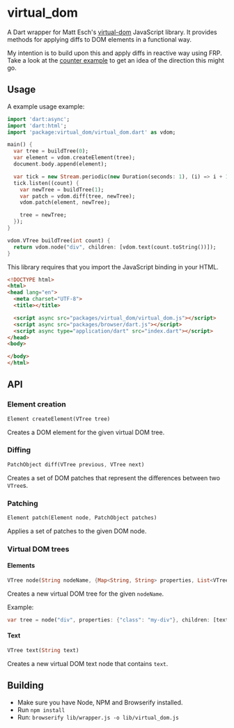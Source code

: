 # virtual_dom

A Dart wrapper for Matt Esch's [virtual-dom] JavaScript library. It provides methods for applying diffs to DOM elements in a functional way.

My intention is to build upon this and apply diffs in reactive way using FRP. Take a look at the [counter example] to get an idea of the direction this might go.

## Usage

A example usage example:

```dart
import 'dart:async';
import 'dart:html';
import 'package:virtual_dom/virtual_dom.dart' as vdom;

main() {
  var tree = buildTree(0);
  var element = vdom.createElement(tree);
  document.body.append(element);

  var tick = new Stream.periodic(new Duration(seconds: 1), (i) => i + 1);
  tick.listen((count) {
    var newTree = buildTree(1);
    var patch = vdom.diff(tree, newTree);
    vdom.patch(element, newTree);

    tree = newTree;
  });
}

vdom.VTree buildTree(int count) {
  return vdom.node("div", children: [vdom.text(count.toString())]);
}
```

This library requires that you import the JavaScript binding in your HTML.

```html
<!DOCTYPE html>
<html>
<head lang="en">
  <meta charset="UTF-8">
  <title></title>

  <script async src="packages/virtual_dom/virtual_dom.js"></script>
  <script async src="packages/browser/dart.js"></script>
  <script async type="application/dart" src="index.dart"></script>
</head>
<body>

</body>
</html>
```

## API

### Element creation

```dart
Element createElement(VTree tree)
```

Creates a DOM element for the given virtual DOM tree.

### Diffing

```dart
PatchObject diff(VTree previous, VTree next)
```

Creates a set of DOM patches that represent the differences between two `VTree`s.

### Patching

```dart
Element patch(Element node, PatchObject patches)
```

Applies a set of patches to the given DOM node.

### Virtual DOM trees

#### Elements

```dart
VTree node(String nodeName, {Map<String, String> properties, List<VTree> children})
```

Creates a new virtual DOM tree for the given `nodeName`.

Example:

```dart
var tree = node("div", properties: {"class": "my-div"}, children: [text("Hello")]);
```

#### Text

```dart
VTree text(String text)
```

Creates a new virtual DOM text node that contains `text`.

## Building

* Make sure you have Node, NPM and Browserify installed.
* Run `npm install`
* Run: `browserify lib/wrapper.js -o lib/virtual_dom.js`

[virtual-dom]: https://github.com/Matt-Esch/virtual-dom
[counter example]: https://github.com/danschultz/virtual_dom/tree/master/example/counter